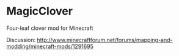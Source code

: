 MagicClover
============

Four-leaf clover mod for Minecraft  

Discussion: http://www.minecraftforum.net/forums/mapping-and-modding/minecraft-mods/1291695
